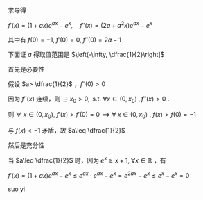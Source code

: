 求导得

$f'(x)=(1+ax)e^{ax}-e^x,\quad f''(x)=(2a+a^{2}x)e^{ax}-e^{x}$

其中有 $f(0)=-1, \; f'(0)=0,\; f''(0)=2a-1$

下面证 $a$ 得取值范围是 $\left(-\infty, \dfrac{1}{2}\right]$

首先是必要性

假设 $a> \dfrac{1}{2}$ ，$f''(0)>0$

因为 $f''(x)$ 连续，则 $\exists\; x_{0} >0,\text{ s.t. }\forall x \in \left( 0,x_{0} \right) \;,f''(x)>0$ .

则 $\forall \;x\in \left( 0,x_{0} \right),\;f'(x)>f'(0)=0 \implies \forall \;x\in \left( 0,x_{0} \right)$ , $f(x)>f(0)=-1$ 

与 $f(x)<-1$ 矛盾，故 $a\leq \dfrac{1}{2}$

然后是充分性

当 $a\leq \dfrac{1}{2}$ 时，因为 $e^{x}\geq x+1,\; \forall x\in \mathbb{R}$ ，有

$f'(x)=(1+ax)e^{ax}-e^x\leq  e^{ax}\cdot e^{ax}-e^{x}=e^{2ax}-e^{x}\leq e^{x}-e^{x}=0$

suo yi